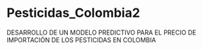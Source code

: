 # Pesticidas_Colombia2
DESARROLLO DE UN MODELO PREDICTIVO PARA EL PRECIO DE IMPORTACIÓN DE LOS PESTICIDAS EN COLOMBIA
